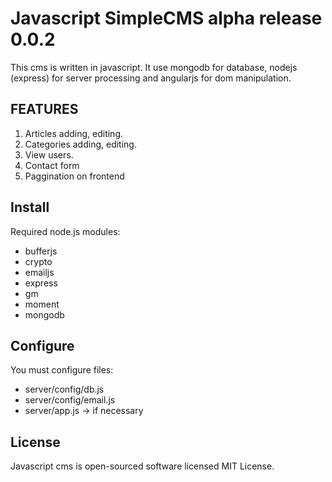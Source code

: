 Javascript SimpleCMS alpha release 0.0.2
=====================

This cms is written in javascript. 
It use mongodb for database, nodejs (express) for server processing and angularjs for dom manipulation. 


FEATURES
-----------

1. Articles adding, editing. 
2. Categories adding, editing. 
3. View users.
4. Contact form 
5. Paggination on frontend

Install
-----------
Required node.js modules:
- bufferjs
- crypto
- emailjs
- express
- gm
- moment
- mongodb

Configure
-----------
You must configure files:
- server/config/db.js
- server/config/email.js
- server/app.js -> if necessary

License
--------------

Javascript cms  is open-sourced software licensed MIT License.
